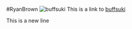 #RyanBrown
![buffsuki](https://www.google.com/search?q=buffsuki&source=lnms&tbm=isch&sa=X&ved=2ahUKEwjgxqHeyZzmAhWhTN8KHe3MCpMQ_AUoAXoECAoQAw&biw=1242&bih=568#imgrc=ua9FGu5E-H7rjM:)
This is a link to [buffsuki](https://www.teepublic.com/sticker/2337359-buffsuki)

This is a new line